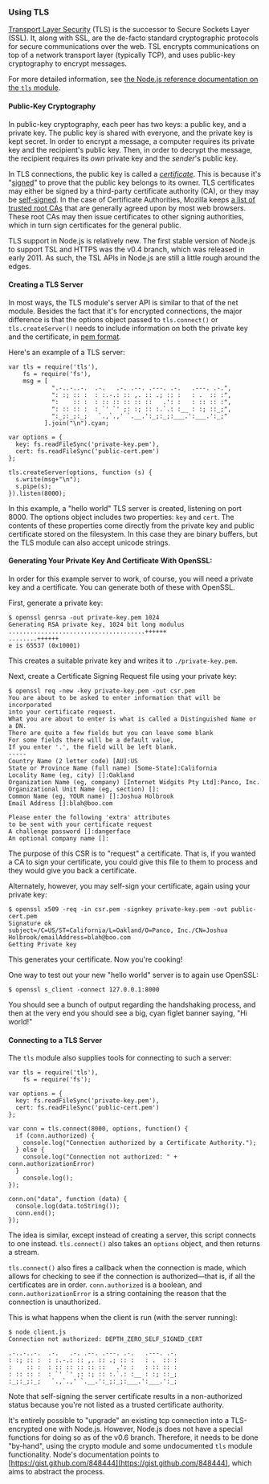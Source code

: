 ### Using TLS

[Transport Layer Security](http://en.wikipedia.org/wiki/Transport_Layer_Security) (TLS) is the successor to Secure Sockets Layer (SSL). It, along with SSL, are the de-facto standard cryptographic protocols for secure communications over the web. TSL encrypts communications on top of a network transport layer (typically TCP), and uses public-key cryptography to encrypt messages.

<Note>For more detailed information, see [the Node.js reference documentation on the `tls` module](../nodejs_ref_guide/tls.html).</Note>

#### Public-Key Cryptography

In public-key cryptography, each peer has two keys: a public key, and a private key. The public key is shared with everyone, and the private key is kept secret. In order to encrypt a message, a computer requires its private key and the recipient's public key. Then, in order to decrypt the message, the recipient requires its _own_ private key and the _sender_'s public key.

In TLS connections, the public key is called a _[certificate](http://en.wikipedia.org/wiki/Digital_certificate)_. This is because it's "[signed](http://en.wikipedia.org/wiki/Digital_signature)" to prove that the public key belongs to its owner. TLS certificates may either be signed by a third-party certificate authority (CA), or they may be [self-signed](http://en.wikipedia.org/wiki/Self-signed_certificate). In the case of Certificate Authorities, Mozilla keeps [a list of trusted root CAs](http://mxr.mozilla.org/mozilla/source/security/nss/lib/ckfw/builtins/certdata.txt) that are generally agreed upon by most web browsers. These root CAs may then issue certificates to other signing authorities, which in turn sign certificates for the general public.

TLS support in Node.js is relatively new. The first stable version of Node.js to support TSL and HTTPS was the v0.4 branch, which was released in early 2011. As such, the TSL APIs in Node.js are still a little rough around the edges.

#### Creating a TLS Server

In most ways, the TLS module's server API is similar to that of the net module. Besides the fact that it's for encrypted connections, the major difference is that the options object passed to `tls.connect()` or `tls.createServer()` needs to include information on both the private key and the certificate, in [pem format](http://en.wikipedia.org/wiki/X.509#Certificate_filename_extensions). 

Here's an example of a TLS server:

    var tls = require('tls'),
        fs = require('fs'),
        msg = [
                ".-..-..-.  .-.   .-. .--. .---. .-.   .---. .-.",
                ": :; :: :  : :.-.: :: ,. :: .; :: :   : .  :: :",
                ":    :: :  : :: :: :: :: ::   .': :   : :: :: :",
                ": :: :: :  : `' `' ;: :; :: :.`.: :__ : :; ::_;",
                ":_;:_;:_;   `.,`.,' `.__.':_;:_;:___.':___.':_;" 
              ].join("\n").cyan;

    var options = {
      key: fs.readFileSync('private-key.pem'),
      cert: fs.readFileSync('public-cert.pem')
    };

    tls.createServer(options, function (s) {
      s.write(msg+"\n");
      s.pipe(s);
    }).listen(8000);


In this example, a "hello world" TLS server is created, listening on port 8000. The options object includes two properties: `key` and `cert`. The contents of these properties come directly from the private key and public certificate stored on the filesystem. In this case they are binary buffers, but the TLS module can also accept unicode strings.

#### Generating Your Private Key And Certificate With OpenSSL:

In order for this example server to work, of course, you will need a private key and a certificate. You can generate both of these with OpenSSL.

First, generate a private key:

    $ openssl genrsa -out private-key.pem 1024
    Generating RSA private key, 1024 bit long modulus
    ......................................++++++
    ........++++++
    e is 65537 (0x10001)

This creates a suitable private key and writes it to `./private-key.pem`.

Next, create a Certificate Signing Request file using your private key:

    $ openssl req -new -key private-key.pem -out csr.pem
    You are about to be asked to enter information that will be incorporated
    into your certificate request.
    What you are about to enter is what is called a Distinguished Name or a DN.
    There are quite a few fields but you can leave some blank
    For some fields there will be a default value,
    If you enter '.', the field will be left blank.
    -----
    Country Name (2 letter code) [AU]:US
    State or Province Name (full name) [Some-State]:California
    Locality Name (eg, city) []:Oakland
    Organization Name (eg, company) [Internet Widgits Pty Ltd]:Panco, Inc.
    Organizational Unit Name (eg, section) []:
    Common Name (eg, YOUR name) []:Joshua Holbrook
    Email Address []:blah@boo.com

    Please enter the following 'extra' attributes
    to be sent with your certificate request
    A challenge password []:dangerface
    An optional company name []:

The purpose of this CSR is to "request" a certificate. That is, if you wanted a CA to sign your certificate, you could give this file to them to process and they would give you back a certificate.

Alternately, however, you may self-sign your certificate, again using your private key:

    $ openssl x509 -req -in csr.pem -signkey private-key.pem -out public-cert.pem
    Signature ok
    subject=/C=US/ST=California/L=Oakland/O=Panco, Inc./CN=Joshua Holbrook/emailAddress=blah@boo.com
    Getting Private key

This generates your certificate. Now you're cooking!

One way to test out your new "hello world" server is to again use OpenSSL:

    $ openssl s_client -connect 127.0.0.1:8000

You should see a bunch of output regarding the handshaking process, and then at the very end you should see a big, cyan figlet banner saying, "Hi world!"

#### Connecting to a TLS Server

The `tls` module also supplies tools for connecting to such a server:

    var tls = require('tls'),
        fs = require('fs');

    var options = {
      key: fs.readFileSync('private-key.pem'),
      cert: fs.readFileSync('public-cert.pem')
    };

    var conn = tls.connect(8000, options, function() {
      if (conn.authorized) {
        console.log("Connection authorized by a Certificate Authority.");
      } else {
        console.log("Connection not authorized: " + conn.authorizationError)
      }
        console.log();
    });

    conn.on("data", function (data) {
      console.log(data.toString());
      conn.end();
    });

The idea is similar, except instead of creating a server, this script connects to one instead. `tls.connect()` also takes an `options` object, and then returns a stream.

`tls.connect()` also fires a callback when the connection is made, which allows for checking to see if the connection is authorized&mdash;that is, if all the certificates are in order. `conn.authorized` is a boolean, and `conn.authorizationError` is a string containing the reason that the connection is unauthorized.

This is what happens when the client is run (with the server running):

    $ node client.js
    Connection not authorized: DEPTH_ZERO_SELF_SIGNED_CERT

    .-..-..-.  .-.   .-. .--. .---. .-.   .---. .-.
    : :; :: :  : :.-.: :: ,. :: .; :: :   : .  :: :
    :    :: :  : :: :: :: :: ::   .': :   : :: :: :
    : :: :: :  : `' `' ;: :; :: :.`.: :__ : :; ::_;
    :_;:_;:_;   `.,`.,' `.__.':_;:_;:___.':___.':_;

Note that self-signing the server certificate results in a non-authorized status because you're not listed as a trusted certificate authority.

It's entirely possible to "upgrade" an existing tcp connection into a TLS-encrypted one with Node.js. However, Node.js does not have a special functions for doing so as of the v0.6 branch. Therefore, it needs to be done "by-hand", using the crypto module and some undocumented `tls` module functionality. Node's documentation points to [https://gist.github.com/848444](https://gist.github.com/848444), which aims to abstract the process.